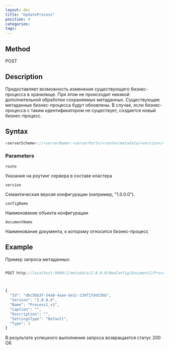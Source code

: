 ```yaml
---
layout: doc
title: "UpdateProcess"
position: 4
categories: 
tags:
---
```


## Method

POST

## Description
Предоставляет возможность изменения существующего бизнес-процесса в хранилище.
При этом не происходит никакой дополнительной обработки сохраняемых метаданных.
Существующие метаданные бизнес-процесса будут обновлены. В случае, если бизнес-процесса с таким идентификатором не существует,
создается новый бизнес-процесс.

## Syntax
```js
<serverScheme>://<serverName>:<serverPort>/<route>/metadata/<version>/<configName>/<documentName>/Process/
```

### Parameters

`route` 

Указание на роутинг сервера в составе кластера

`version`

Семантическая версия конфигурации (например, "1.0.0.0").

`configName`

Наименование объекта конфигурации

`documentName`

Наименование документа, к которому относится бизнес-процесс

## Example


Пример запроса метаданных:

```js

POST http://localhost:9900/1/metadata/2.0.0.0/NewConfig/Document1/Process



{
  "Id": "dbc5bb3f-54a8-4aae-be1c-239f1fde53bb",
  "Version": "2.0.0.0",
  "Name": "Process1_v1",
  "Caption": "",
  "Description": "",
  "SettingsType": "Default",
  "Type": 1
}
```

В результате успешного выполнения запроса возвращается статус 200 ОК
